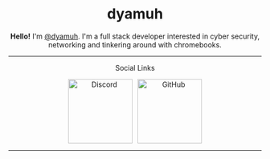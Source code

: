 <h1 align="center">dyamuh</h1>
    <p align="center">
      <b>Hello!</b> I'm <a href="https://discord.com/users/785207024388407347">@dyamuh</a>. I'm a full stack developer interested in cyber security, networking and tinkering around with chromebooks.
    </p>

  <hr>
  <p align="center">
     <p align="center">Social Links</p>
    </p>
        <p align="center" style="display: flex; justify-content: center; gap: 10px;">
          <a href="https://discord.com/users/785207024388407347">
            <img src="https://i.imgur.com/HgS0pmK.png" style="width: 128px; height: 128px; object-fit: cover;" alt="Discord">
          </a>
          <a href="https://github.com/Phantom-Proxies">
            <img src="https://avatars.githubusercontent.com/u/200521621?s=400&u=3f72bfc47cde625c2b6360e5cc180d25992d19a7&v=4" style="width: 128px; height: 128px; object-fit: cover;" alt="GitHub">
          </a>
        </p>
      </a>
      </a>
    </p>
  <hr>

